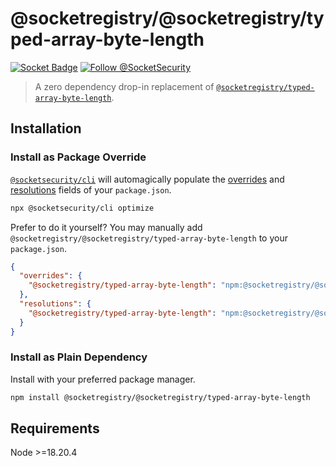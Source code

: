 # @socketregistry/@socketregistry/typed-array-byte-length

[![Socket Badge](https://socket.dev/api/badge/npm/package/@socketregistry/@socketregistry/typed-array-byte-length)](https://socket.dev/npm/package/@socketregistry/@socketregistry/typed-array-byte-length)
[![Follow @SocketSecurity](https://img.shields.io/twitter/follow/SocketSecurity?style=social)](https://twitter.com/SocketSecurity)

> A zero dependency drop-in replacement of
> [`@socketregistry/typed-array-byte-length`](https://www.npmjs.com/package/@socketregistry/typed-array-byte-length).

## Installation

### Install as Package Override

[`@socketsecurity/cli`](https://www.npmjs.com/package/@socketsecurity/cli) will
automagically populate the
[overrides](https://docs.npmjs.com/cli/v9/configuring-npm/package-json#overrides)
and [resolutions](https://yarnpkg.com/configuration/manifest#resolutions) fields
of your `package.json`.

```sh
npx @socketsecurity/cli optimize
```

Prefer to do it yourself? You may manually add
`@socketregistry/@socketregistry/typed-array-byte-length` to your
`package.json`.

```json
{
  "overrides": {
    "@socketregistry/typed-array-byte-length": "npm:@socketregistry/@socketregistry/typed-array-byte-length@^1"
  },
  "resolutions": {
    "@socketregistry/typed-array-byte-length": "npm:@socketregistry/@socketregistry/typed-array-byte-length@^1"
  }
}
```

### Install as Plain Dependency

Install with your preferred package manager.

```sh
npm install @socketregistry/@socketregistry/typed-array-byte-length
```

## Requirements

Node &gt;=18.20.4

